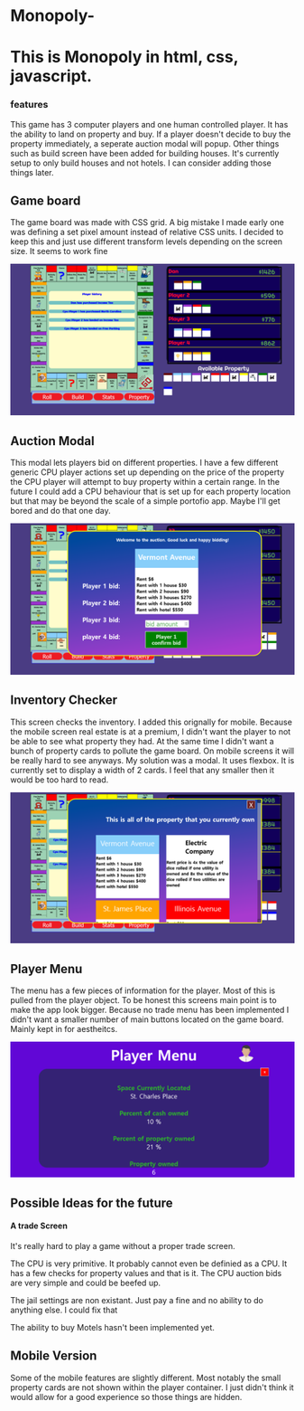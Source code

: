 # Monopoly-

# This is Monopoly in html, css, javascript. 


### features ### 

<p>This game has 3 computer players and one human controlled player. It has the ability to land on property and buy.  If a player doesn't decide to buy the property immediately, a seperate auction modal will popup. Other things such as build screen have been added for building houses. It's currently setup to only build houses and not hotels. I can consider adding those things later. </p> 



## Game board ##

<p> The game board was made with CSS grid. A big mistake I made early one was defining a set pixel amount instead of relative CSS units. I decided to keep this and just use different transform levels depending on the screen size. It seems to work fine </p>

![monscreen1](monscreen4.png)


## Auction Modal ## 
<p> This modal lets players bid on different properties. I have a few different generic CPU player actions set up depending on the price of the property the CPU player will attempt to buy property within a certain range. In the future I could add a CPU behaviour that is set up for each property location but that may be beyond the scale of a simple portofio app. Maybe I'll get bored and do that one day. </p>

![monscreen2](monscreen2.png)



## Inventory Checker ## 


<p> This screen checks the inventory. I added this orignally for mobile. Because the mobile screen real estate is at a premium, I didn't want the player to not be able to see what property they had. At the same time I didn't want a bunch of property cards to pollute the game board. On mobile screens it will be really hard to see anyways. My solution was a modal. It uses flexbox. It is currently set to display a width of 2 cards. I feel that any smaller then it would be too hard to read. </p>

![monscreen3](monscreen1.png)

## Player Menu ## 

<p> The menu has a few pieces of information for the player. Most of this is pulled from the player object. To be honest this screens main point is to make the app look bigger. Because no trade menu has been implemented I didn't want a smaller number of main buttons located on the game board. Mainly kept in for aestheitcs. 





![monscreen4](monscreen3.png)




## Possible Ideas for the future ## 

####  A trade Screen #### 
<p> It's really hard to play a game without a proper trade screen. <p>

<p> The CPU is very primitive. It probably cannot even be definied as a CPU. It has a few checks for property values and that is it. The CPU auction bids are very simple and could be beefed up.  </p>

<p> The jail settings are non existant. Just pay a fine and no ability to do anything else. I could fix that </p>

<p>The ability to buy Motels hasn't been implemented yet. </p>

## Mobile Version ## 

<p> Some of the mobile features are slightly different. Most notably the small property cards are not shown within the player container. I just didn't think it would allow for a good experience so those things are hidden. </p>